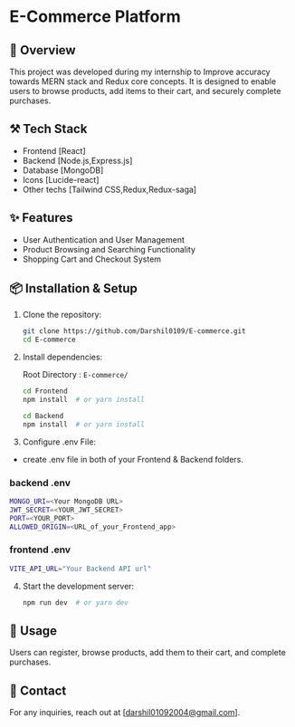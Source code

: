 
# E-Commerce Platform

## 🚀 Overview
This project was developed during my internship to Improve accuracy towards MERN stack and Redux core concepts. It is designed to enable users to browse products, add items to their cart, and securely complete purchases.

## ⚒️ Tech Stack
- Frontend [React]
- Backend [Node.js,Express.js]
- Database [MongoDB]
- Icons [Lucide-react]
- Other techs [Tailwind CSS,Redux,Redux-saga]

## ✨ Features
- User Authentication and User Management
- Product Browsing and Searching Functionality
- Shopping Cart and Checkout System

## 📦 Installation & Setup

1. Clone the repository:
   ```sh
   git clone https://github.com/Darshil0109/E-commerce.git
   cd E-commerce
   ```

2. Install dependencies:
   
   Root Directory : ` E-commerce/ `
   ```sh
   cd Frontend
   npm install  # or yarn install
   ```
   ```sh
   cd Backend
   npm install  # or yarn install
   ```
3. Configure .env File:
- create .env file in both of your Frontend & Backend folders.
### backend .env
   ```sh
   MONGO_URI=<Your MongoDB URL>
   JWT_SECRET=<YOUR_JWT_SECRET>
   PORT=<YOUR_PORT>
   ALLOWED_ORIGIN=<URL_of_your_Frontend_app>
   ```
### frontend .env
   ```sh
   VITE_API_URL="Your Backend API url" 
   ```

4. Start the development server:
   ```sh
   npm run dev  # or yarn dev
   ```

## 🚀 Usage
Users can register, browse products, add them to their cart, and complete purchases. 

## 📩 Contact
For any inquiries, reach out at [darshil01092004@gmail.com].







